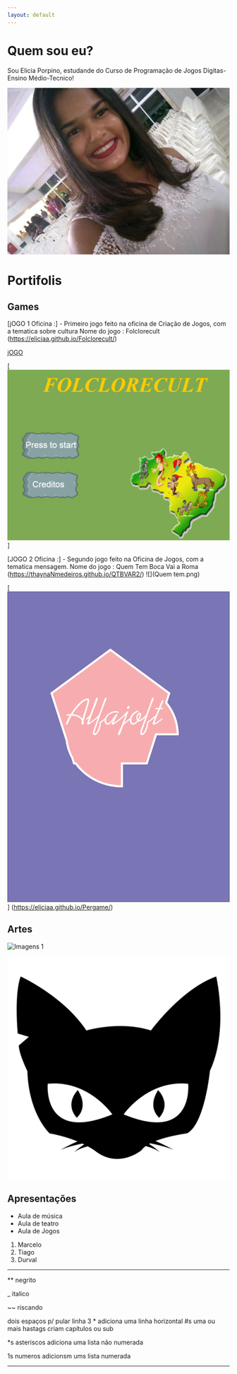 ```yaml
---
layout: default
---
```

# Quem sou eu?
 Sou Elicia Porpino, estudande do Curso de Programação de Jogos Digitas- Ensino Médio-Tecnico!

 ![](foto.jpg)
 
# Portifolis


## Games 

[jOGO 1 Oficina :] - Primeiro jogo feito na oficina de Criação de Jogos, com a tematica sobre cultura
Nome do jogo : Folclorecult (https://eliciaa.github.io/Folclorecult/)

[jOGO](https://eliciaa.github.io/Folclorecult/)

[![](folclorecult.png)]

[JOGO 2 Oficina :] - Segundo jogo feito na Oficina de Jogos, com a tematica mensagem. Nome do jogo : Quem Tem Boca Vai a Roma (https://thaynaNmedeiros.github.io/QTBVAR2/)
![](Quem tem.png)


[![](alfajoft.png)] (https://eliciaa.github.io/Pergame/)

## Artes
![Imagens 1](https://br.vexels.com/png-svg/previsualizar/132714/rosto-bruxa-do-gato)

![](gatinho.png)

## Apresentações
* Aula de música 
* Aula de teatro
* Aula de Jogos
1. Marcelo 
2. Tiago
3. Durval
 
* * *





** negrito

_ italico

~~ riscando

  dois espaços p/ pular linha
 3 * adiciona uma linha horizontal
 #s uma ou mais hastags criam capítulos ou sub 
 
 *s asteriscos adiciona uma lista não numerada 
 
 1s numeros adicionsm ums lista numerada 
 
 
 * * *
